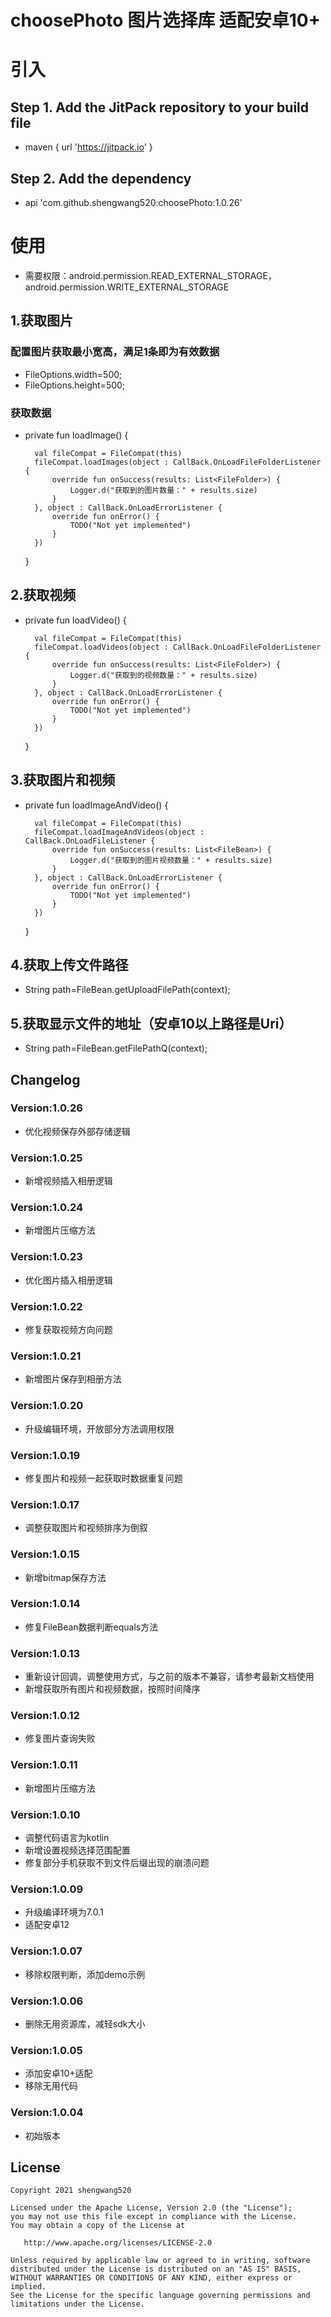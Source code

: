 # choosePhoto 图片选择库 适配安卓10+

# 引入

## Step 1. Add the JitPack repository to your build file

* maven { url '<https://jitpack.io>' }

## Step 2. Add the dependency

* api 'com.github.shengwang520:choosePhoto:1.0.26'

# 使用

* 需要权限：android.permission.READ_EXTERNAL_STORAGE，android.permission.WRITE_EXTERNAL_STORAGE

## 1.获取图片

### 配置图片获取最小宽高，满足1条即为有效数据

* FileOptions.width=500;
* FileOptions.height=500;

### 获取数据

* private fun loadImage() {

        val fileCompat = FileCompat(this)
        fileCompat.loadImages(object : CallBack.OnLoadFileFolderListener {
            override fun onSuccess(results: List<FileFolder>) {
                Logger.d("获取到的图片数量：" + results.size)
            }
        }, object : CallBack.OnLoadErrorListener {
            override fun onError() {
                TODO("Not yet implemented")
            }
        })
  }

## 2.获取视频

* private fun loadVideo() {

        val fileCompat = FileCompat(this)
        fileCompat.loadVideos(object : CallBack.OnLoadFileFolderListener {
            override fun onSuccess(results: List<FileFolder>) {
                Logger.d("获取到的视频数量：" + results.size)
            }
        }, object : CallBack.OnLoadErrorListener {
            override fun onError() {
                TODO("Not yet implemented")
            }
        })
  }

## 3.获取图片和视频

* private fun loadImageAndVideo() {

        val fileCompat = FileCompat(this)
        fileCompat.loadImageAndVideos(object : CallBack.OnLoadFileListener {
            override fun onSuccess(results: List<FileBean>) {
                Logger.d("获取到的图片视频数量：" + results.size)
            }
        }, object : CallBack.OnLoadErrorListener {
            override fun onError() {
                TODO("Not yet implemented")
            }
        })
  }

## 4.获取上传文件路径

* String path=FileBean.getUploadFilePath(context);

## 5.获取显示文件的地址（安卓10以上路径是Uri）

* String path=FileBean.getFilePathQ(context);

## Changelog

### Version:1.0.26

* 优化视频保存外部存储逻辑

### Version:1.0.25

* 新增视频插入相册逻辑

### Version:1.0.24

* 新增图片压缩方法

### Version:1.0.23

* 优化图片插入相册逻辑

### Version:1.0.22

* 修复获取视频方向问题

### Version:1.0.21

* 新增图片保存到相册方法

### Version:1.0.20

* 升级编辑环境，开放部分方法调用权限

### Version:1.0.19

* 修复图片和视频一起获取时数据重复问题

### Version:1.0.17

* 调整获取图片和视频排序为倒叙

### Version:1.0.15

* 新增bitmap保存方法

### Version:1.0.14

* 修复FileBean数据判断equals方法

### Version:1.0.13

* 重新设计回调，调整使用方式，与之前的版本不兼容，请参考最新文档使用
* 新增获取所有图片和视频数据，按照时间降序

### Version:1.0.12

* 修复图片查询失败

### Version:1.0.11

* 新增图片压缩方法

### Version:1.0.10

* 调整代码语言为kotlin
* 新增设置视频选择范围配置
* 修复部分手机获取不到文件后缀出现的崩溃问题

### Version:1.0.09

* 升级编译环境为7.0.1
* 适配安卓12

### Version:1.0.07

* 移除权限判断，添加demo示例

### Version:1.0.06

* 删除无用资源库，减轻sdk大小

### Version:1.0.05

* 添加安卓10+适配
* 移除无用代码

### Version:1.0.04

* 初始版本

## License

    Copyright 2021 shengwang520

    Licensed under the Apache License, Version 2.0 (the "License");
    you may not use this file except in compliance with the License.
    You may obtain a copy of the License at

       http://www.apache.org/licenses/LICENSE-2.0

    Unless required by applicable law or agreed to in writing, software
    distributed under the License is distributed on an "AS IS" BASIS,
    WITHOUT WARRANTIES OR CONDITIONS OF ANY KIND, either express or implied.
    See the License for the specific language governing permissions and
    limitations under the License.

